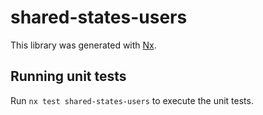 # shared-states-users

This library was generated with [Nx](https://nx.dev).

## Running unit tests

Run `nx test shared-states-users` to execute the unit tests.
